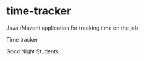 # time-tracker
Java (Maven) application for tracking time on the job

Time tracker

Good Night Students..
